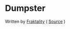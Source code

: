 # Dumpster

Written by [Fraktality](https://www.github.com/Fraktality) ( [Source](https://gist.github.com/Fraktality/f0ab4ad950698e9f08bb01bea486845e) )